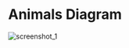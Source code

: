 # Animals Diagram

![screenshot_1](https://user-images.githubusercontent.com/38188753/48021603-6dc51300-e152-11e8-96ca-25a32306a1b8.png)
